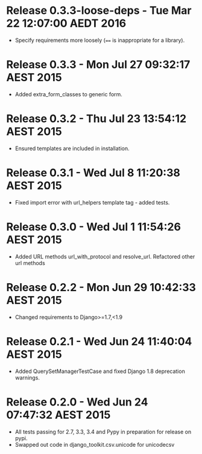 # Release 0.3.3-loose-deps - Tue Mar 22 12:07:00 AEDT 2016

- Specify requirements more loosely (`==` is inappropriate for a library).

# Release 0.3.3 - Mon Jul 27 09:32:17 AEST 2015

- Added extra_form_classes to generic form.

# Release 0.3.2 - Thu Jul 23 13:54:12 AEST 2015

- Ensured templates are included in installation.

# Release 0.3.1 - Wed Jul  8 11:20:38 AEST 2015

- Fixed import error with url_helpers template tag - added tests.

# Release 0.3.0 - Wed Jul  1 11:54:26 AEST 2015

- Added URL methods url_with_protocol and resolve_url. Refactored other url methods

# Release 0.2.2 - Mon Jun 29 10:42:33 AEST 2015

- Changed requirements to Django>=1.7,<1.9

# Release 0.2.1 - Wed Jun 24 11:40:04 AEST 2015

- Added QuerySetManagerTestCase and fixed Django 1.8 deprecation warnings.

# Release 0.2.0 - Wed Jun 24 07:47:32 AEST 2015

- All tests passing for 2.7, 3.3, 3.4 and Pypy in preparation for release on pypi.
- Swapped out code in django_toolkit.csv.unicode for unicodecsv

